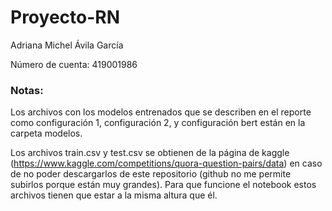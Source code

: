 # Proyecto-RN

Adriana Michel Ávila García

Número de cuenta: 419001986


### Notas:
Los archivos con los modelos entrenados que se describen en el reporte como configuración 1, configuración 2, y configuración bert están en la carpeta modelos.

Los archivos train.csv y test.csv se obtienen de la página de kaggle (https://www.kaggle.com/competitions/quora-question-pairs/data) en caso de no poder descargarlos de este repositorio (github no me permite subirlos porque están muy grandes). Para que funcione el notebook estos archivos tienen que estar a la misma altura que él.
